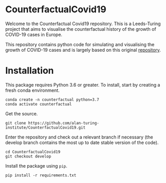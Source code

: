 # CounterfactualCovid19
Welcome to the Counterfactual Covid19 repository. This is a Leeds-Turing project that aims to visualise the counterfactual history of the growth of COVID-19 cases in Europe.


This repository contains python code for simulating and visualising the growth of COVID-19 cases and is largely based on this original [repository](https://github.com/KFArnold/covid-counterfactual).


# Installation

This package requires Python 3.6 or greater. To install, start by creating a fresh conda environment.
```
conda create -n counterfactual python=3.7
conda activate counterfactual
```

Get the source.
```
git clone https://github.com/alan-turing-institute/CounterfactualCovid19.git
```

Enter the repository and check out a relevant branch if necessary (the develop branch contains the most up to date stable version of the code).
```
cd CounterfactualCovid19
git checkout develop
```
Install the package using `pip`.
```
pip install -r requirements.txt
```
